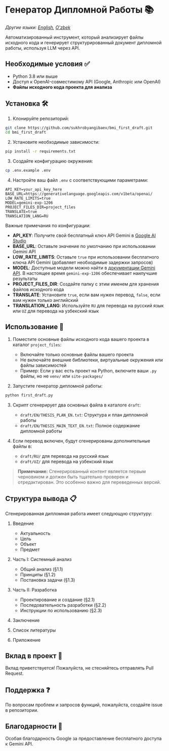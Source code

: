 # Генератор Дипломной Работы 📚

*Другие языки: [English](README.md), [O'zbek](README.uz.md)*

Автоматизированный инструмент, который анализирует файлы исходного кода и генерирует структурированный документ дипломной работы, используя LLM через API.

## Необходимые условия ✅

- Python 3.8 или выше
- Доступ к OpenAI-совместимому API (Google, Anthropic или OpenAI)
- **Файлы исходного кода проекта для анализа**

## Установка 🛠️

1. Клонируйте репозиторий:
```bash
git clone https://github.com/sukhrobyangibaev/bmi_first_draft.git
cd bmi_first_draft
```

2. Установите необходимые зависимости:
```bash
pip install -r requirements.txt
```

3. Создайте конфигурацию окружения:
```bash
cp .env.example .env
```

4. Настройте ваш файл `.env` с соответствующими параметрами:
```env
API_KEY=your_api_key_here
BASE_URL=https://generativelanguage.googleapis.com/v1beta/openai/
LOW_RATE_LIMITS=true
MODEL=gemini-exp-1206
PROJECT_FILES_DIR=project_files
TRANSLATE=true
TRANSLATION_LANG=RU
```

Важные примечания по конфигурации:

- **API_KEY**: Получите свой бесплатный ключ API Gemini в [Google AI Studio](https://aistudio.google.com/app/apikey)
- **BASE_URL**: Оставьте значение по умолчанию при использовании Gemini API
- **LOW_RATE_LIMITS**: Оставьте `true` при использовании бесплатного ключа API Gemini (добавляет необходимые задержки запросов)
- **MODEL**: Доступные модели можно найти в [документации Gemini API](https://ai.google.dev/gemini-api/docs/models/gemini). В настоящее время `gemini-exp-1206` обеспечивает наилучшие результаты
- **PROJECT_FILES_DIR**: Создайте папку с этим именем для хранения файлов исходного кода
- **TRANSLATE**: Установите `true`, если вам нужен перевод, `false`, если вам нужен только английский
- **TRANSLATION_LANG**: Используйте `RU` для перевода на русский язык или `UZ` для перевода на узбекский язык

## Использование 🚀

1. Поместите основные файлы исходного кода вашего проекта в каталог `project_files`:
   - Включайте только основные файлы вашего проекта
   - Не включайте внешние библиотеки, виртуальные окружения или файлы зависимостей
   - Пример: Если у вас есть проект на Python, включите ваши `.py` файлы, но не `venv/` или `site-packages/`

2. Запустите генератор дипломной работы:
```bash
python first_draft.py
```

3. Скрипт сгенерирует два основных файла в каталоге `draft`:
   - `draft/EN/THESIS_PLAN_EN.txt`: Структура и план дипломной работы
   - `draft/EN/THESIS_MAIN_TEXT_EN.txt`: Полное содержание дипломной работы

4. Если перевод включен, будут сгенерированы дополнительные файлы в:
   - `draft/RU/` для перевода на русский язык
   - `draft/UZ/` для перевода на узбекский язык

> **Примечание:** Сгенерированный контент является первым черновиком и должен быть тщательно проверен и отредактирован. Это особенно важно для переведенных версий.

## Структура вывода 📋

Сгенерированная дипломная работа имеет следующую структуру:

1. Введение
   - Актуальность
   - Цель
   - Объект
   - Предмет

2. Часть I: Системный анализ
   - Общий анализ (§1.1)
   - Принципы (§1.2)
   - Постановка задачи (§1.3)

3. Часть II: Разработка
   - Проектирование и создание (§2.1)
   - Последовательность разработки (§2.2)
   - Инструкции по использованию (§2.3)

4. Заключение

5. Список литературы

6. Приложение

## Вклад в проект 🤝

Вклад приветствуется! Пожалуйста, не стесняйтесь отправлять Pull Request.

## Поддержка ❓

По вопросам проблем и запросов функций, пожалуйста, создайте issue в репозитории.

## Благодарности 🙏

Особая благодарность Google за предоставление бесплатного доступа к Gemini API.
